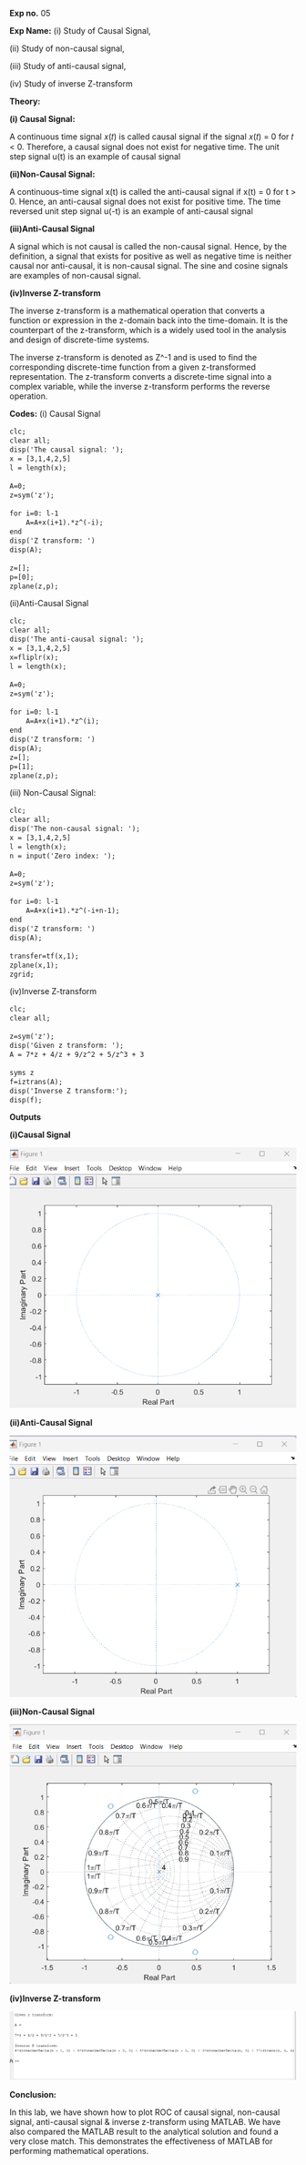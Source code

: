 **Exp no.** 05

**Exp Name:** (i) Study of Causal Signal,

(ii) Study of non-causal signal,

(iii) Study of anti-causal signal,

(iv) Study of inverse Z-transform

**Theory:**

**(i) Causal Signal:**

A continuous time signal 𝑥(𝑡) is called causal signal if the signal 𝑥(𝑡) = 0 for 𝑡 < 0. Therefore, a causal signal does not exist for negative time. The unit step signal u(t) is an example of causal signal 

**(ii)Non-Causal Signal:**

A continuous-time signal x(t) is called the anti-causal signal if x(t) = 0 for t > 0. Hence, an anti-causal signal does not exist for positive time. The time reversed unit step signal u(-t) is an example of anti-causal signal 

**(iii)Anti-Causal Signal**

A signal which is not causal is called the non-causal signal. Hence, by the definition, a signal that exists for positive as well as negative time is neither causal nor anti-causal, it is non-causal signal. The sine and cosine signals are examples of non-causal signal.

**(iv)Inverse Z-transform**

The inverse z-transform is a mathematical operation that converts a function or expression in the z-domain back into the time-domain. It is the counterpart of the z-transform, which is a widely used tool in the analysis and design of discrete-time systems.

The inverse z-transform is denoted as Z^-1 and is used to find the corresponding discrete-time function from a given z-transformed representation. The z-transform converts a discrete-time signal into a complex variable, while the inverse z-transform performs the reverse operation.


**Codes:**
(i) Causal Signal
```
clc;
clear all;
disp('The causal signal: ');
x = [3,1,4,2,5]
l = length(x);

A=0;
z=sym('z');

for i=0: l-1
    A=A+x(i+1).*z^(-i);
end
disp('Z transform: ')
disp(A);

z=[];
p=[0];
zplane(z,p);
```
(ii)Anti-Causal Signal
```
clc;
clear all;
disp('The anti-causal signal: ');
x = [3,1,4,2,5]
x=fliplr(x);
l = length(x);

A=0;
z=sym('z');

for i=0: l-1
    A=A+x(i+1).*z^(i);
end
disp('Z transform: ')
disp(A);
z=[];
p=[1];
zplane(z,p);
```
(iii) Non-Causal Signal:
```
clc;
clear all;
disp('The non-causal signal: ');
x = [3,1,4,2,5]
l = length(x);
n = input('Zero index: ');

A=0;
z=sym('z');

for i=0: l-1
    A=A+x(i+1).*z^(-i+n-1);
end
disp('Z transform: ')
disp(A);

transfer=tf(x,1);
zplane(x,1);
zgrid;
```
(iv)Inverse Z-transform
```
clc;
clear all;

z=sym('z');
disp('Given z transform: ');
A = 7*z + 4/z + 9/z^2 + 5/z^3 + 3

syms z
f=iztrans(A);
disp('Inverse Z transform:');
disp(f);
```
**Outputs**

**(i)Causal Signal**

<img src= "./causal.png">

**(ii)Anti-Causal Signal**

<img src= "./non-causal.png">

**(iii)Non-Causal Signal**

<img src= "./anti-causal.png">

**(iv)Inverse Z-transform**

<img src= "./inverse.png">

**Conclusion:**

In this lab, we have shown how to plot ROC of causal signal, non-causal signal, anti-causal signal & inverse z-transform using MATLAB. We have also compared the MATLAB result to the analytical solution and found a very close match. This demonstrates the effectiveness of MATLAB for performing mathematical operations.




